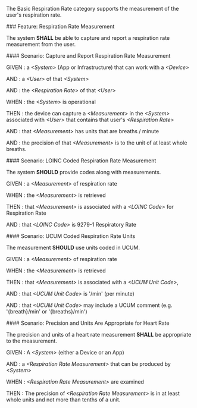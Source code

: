The Basic Respiration Rate category supports the measurement of the user's respiration
rate.

<span id='respiration-rate-measurement'/>
### <span class='glyphicon glyphicon-phone'/> <span class='glyphicon glyphicon-dashboard'/> <span class='glyphicon glyphicon-cloud'/> Feature: Respiration Rate Measurement

The system **SHALL** be able to capture and report a respiration rate measurement from the user.


<span id='capture-and-report-respiration-rate-measurement'/>
#### <span class='glyphicon text-success glyphicon-phone'/> <span class='glyphicon text-success glyphicon-dashboard'/> <span class='glyphicon text-success glyphicon-cloud'/> Scenario: Capture and Report Respiration Rate Measurement


GIVEN
: a <i>&lt;System&gt;</i> (App or Infrastructure) that can work with a <i>&lt;Device&gt;</i>

   AND
   : a <i>&lt;User&gt;</i> of that <i>&lt;System&gt;</i>

   AND
   : the <i>&lt;Respiration Rate&gt;</i> of that <i>&lt;User&gt;</i>

WHEN
: the <i>&lt;System&gt;</i> is operational

THEN
: the device can capture a <i>&lt;Measurement&gt;</i> in the <i>&lt;System&gt;</i> associated with <i>&lt;User&gt;</i> that contains that user's <i>&lt;Respiration Rate&gt;</i>

   AND
   : that <i>&lt;Measurement&gt;</i> has units that are breaths / minute

   AND
   : the precision of that <i>&lt;Measurement&gt;</i> is to the unit of at least whole breaths.


<span id='loinc-coded-respiration-rate-measurement'/>
#### <span class='glyphicon text-info glyphicon-phone'/> <span class='glyphicon text-info glyphicon-cloud'/> Scenario: LOINC Coded Respiration Rate Measurement

The system **SHOULD** provide codes along with measurements.

GIVEN
: a <i>&lt;Measurement&gt;</i> of respiration rate

WHEN
: the <i>&lt;Measurement&gt;</i> is retrieved

THEN
: that <i>&lt;Measurement&gt;</i> is associated with a <i>&lt;LOINC Code&gt;</i> for Respiration Rate

   AND
   : that <i>&lt;LOINC Code&gt;</i> is 9279-1 Respiratory Rate


<span id='ucum-coded-respiration-rate-units'/>
#### <span class='glyphicon text-info glyphicon-phone'/> <span class='glyphicon text-info glyphicon-cloud'/> Scenario: UCUM Coded Respiration Rate Units

The measurement **SHOULD** use units coded in UCUM.

GIVEN
: a <i>&lt;Measurement&gt;</i> of respiration rate

WHEN
: the <i>&lt;Measurement&gt;</i> is retrieved

THEN
: that <i>&lt;Measurement&gt;</i> is associated with a <i>&lt;UCUM Unit Code&gt;</i>,

   AND
   : that <i>&lt;UCUM Unit Code&gt;</i> is '/min' (per minute)

   AND
   : that <i>&lt;UCUM Unit Code&gt;</i> may include a UCUM comment (e.g. '{breath}/min' or '{breaths}/min')


<span id='precision-and-units-are-appropriate-for-heart-rate'/>
#### <span class='glyphicon text-success glyphicon-phone'/> <span class='glyphicon text-success glyphicon-dashboard'/> Scenario: Precision and Units Are Appropriate for Heart Rate

The precision and units of a heart rate measurement **SHALL** be appropriate to the measurement.

GIVEN
: A <i>&lt;System&gt;</i> (either a Device or an App)

   AND
   : a <i>&lt;Respiration Rate Measurement&gt;</i> that can be produced by <i>&lt;System&gt;</i>

WHEN
: <i>&lt;Respiration Rate Measurement&gt;</i> are examined

THEN
: The precision of <i>&lt;Respiration Rate Measurement&gt;</i> is in at least whole units and not more than tenths of a unit.

